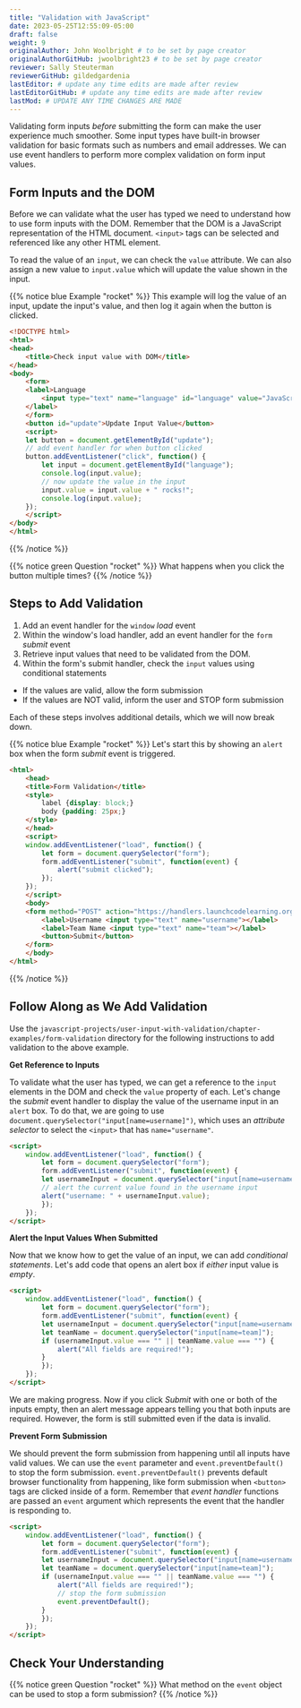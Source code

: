 ```yaml
---
title: "Validation with JavaScript"
date: 2023-05-25T12:55:09-05:00
draft: false
weight: 9
originalAuthor: John Woolbright # to be set by page creator
originalAuthorGitHub: jwoolbright23 # to be set by page creator
reviewer: Sally Steuterman 
reviewerGitHub: gildedgardenia 
lastEditor: # update any time edits are made after review
lastEditorGitHub: # update any time edits are made after review
lastMod: # UPDATE ANY TIME CHANGES ARE MADE
---
```


Validating form inputs *before* submitting the form can make the user experience much
smoother. Some input types have built-in browser validation for basic formats such as
numbers and email addresses. We can use event handlers to perform more complex
validation on form input values.

## Form Inputs and the DOM

Before we can validate what the user has typed we need to understand how to use
form inputs with the DOM. Remember that the DOM is a JavaScript representation of
the HTML document. `<input>` tags can be selected and referenced like any other
HTML element.

To read the value of an `input`, we can check the `value` attribute. We can
also assign a new value to `input.value` which will update the value shown in the input.

{{% notice blue Example "rocket" %}}
This example will log the value of an input, update the input's value, and then log it again
when the button is clicked.

```html
<!DOCTYPE html>
<html>
<head>
    <title>Check input value with DOM</title>
</head>
<body>
    <form>
    <label>Language
        <input type="text" name="language" id="language" value="JavaScript">
    </label>
    </form>
    <button id="update">Update Input Value</button>
    <script>
    let button = document.getElementById("update");
    // add event handler for when button clicked
    button.addEventListener("click", function() {
        let input = document.getElementById("language");
        console.log(input.value);
        // now update the value in the input
        input.value = input.value + " rocks!";
        console.log(input.value);
    });
    </script>
</body>
</html>
```
{{% /notice %}}

{{% notice green Question "rocket" %}}
What happens when you click the button multiple times?
{{% /notice %}}

## Steps to Add Validation

1. Add an event handler for the `window` *load* event
2. Within the window's load handler, add an event handler for the `form` *submit* event
3. Retrieve input values that need to be validated from the DOM.
4. Within the form's submit handler, check the `input` values using conditional statements
 - If the values are valid, allow the form submission
 - If the values are NOT valid, inform the user and STOP form submission

Each of these steps involves additional details, which we will now break down.

{{% notice blue Example "rocket" %}}
Let's start this by showing an `alert` box when the form *submit* event is
triggered.

```html
<html>
    <head>
    <title>Form Validation</title>
    <style>
        label {display: block;}
        body {padding: 25px;}
    </style>
    </head>
    <script>
    window.addEventListener("load", function() {
        let form = document.querySelector("form");
        form.addEventListener("submit", function(event) {
            alert("submit clicked");
        });
    });
    </script>
    <body>
    <form method="POST" action="https://handlers.launchcodelearning.org/request-parrot">
        <label>Username <input type="text" name="username"></label>
        <label>Team Name <input type="text" name="team"></label>
        <button>Submit</button>
    </form>
    </body>
</html>
```
{{% /notice %}}

## Follow Along as We Add Validation

Use the `javascript-projects/user-input-with-validation/chapter-examples/form-validation` directory for the following instructions
to add validation to the above example.

**Get Reference to Inputs**

To validate what the user has typed, we can get a reference to the `input` elements in
the DOM and check the `value` property of each. Let's change the *submit* event handler to display the
value of the username input in an `alert` box. To do that, we are going to use
`document.querySelector("input[name=username]")`, which uses an *attribute selector* to
select the `<input>` that has `name="username"`.

```html
<script>
    window.addEventListener("load", function() {
        let form = document.querySelector("form");
        form.addEventListener("submit", function(event) {
        let usernameInput = document.querySelector("input[name=username]");
        // alert the current value found in the username input
        alert("username: " + usernameInput.value);
        });
    });
</script>
```

**Alert the Input Values When Submitted**

Now that we know how to get the value of an input, we can add *conditional statements*.
Let's add code that opens an alert box if *either* input value is *empty*.

```html
<script>
    window.addEventListener("load", function() {
        let form = document.querySelector("form");
        form.addEventListener("submit", function(event) {
        let usernameInput = document.querySelector("input[name=username]");
        let teamName = document.querySelector("input[name=team]");
        if (usernameInput.value === "" || teamName.value === "") {
            alert("All fields are required!");
        }
        });
    });
</script>
```

We are making progress. Now if you click *Submit* with one or both of the inputs empty,
then an alert message appears telling you that both inputs are required. However, the form is
still submitted even if the data is invalid.

**Prevent Form Submission**

We should prevent the form submission from happening until all
inputs have valid values. We can use the `event` parameter and
`event.preventDefault()` to stop the form submission. `event.preventDefault()`
prevents default browser functionality from happening, like form submission
when `<button>` tags are clicked inside of a form. Remember that *event handler* functions
are passed an `event` argument which represents the event that the handler is responding to.

```html
<script>
    window.addEventListener("load", function() {
        let form = document.querySelector("form");
        form.addEventListener("submit", function(event) {
        let usernameInput = document.querySelector("input[name=username]");
        let teamName = document.querySelector("input[name=team]");
        if (usernameInput.value === "" || teamName.value === "") {
            alert("All fields are required!");
            // stop the form submission
            event.preventDefault();
        }
        });
    });
</script>
```

## Check Your Understanding
{{% notice green Question "rocket" %}}
What method on the ``event`` object can be used to stop a form submission?
{{% /notice %}}